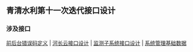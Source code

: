 ## 青清水利第十一次迭代接口设计
### 涉及接口

[前后台错误码定义](http://112.124.104.190:10001/soft/wiki/wikis/qqsl_error_code) | [河长云接口设计](http://112.124.104.190:10001/soft/wiki/wikis/hzy-wechat) | [监测子系统接口设计](http://112.124.104.190:10001/soft/wiki/wikis/%E6%A3%80%E6%B5%8B%E5%AD%90%E7%B3%BB%E7%BB%9F) | [系统管理基础数据](http://112.124.104.190:10001/soft/wiki/wikis/%E7%B3%BB%E7%BB%9F%E7%AE%A1%E7%90%86%E5%9F%BA%E7%A1%80%E6%95%B0%E6%8D%AE)



